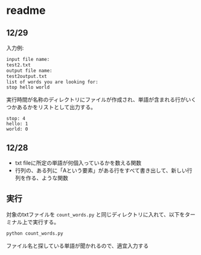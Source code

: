 # readme

## 12/29
入力例:
```bash
input file name:
test2.txt
output file name:
test2output.txt
list of words you are looking for:
stop hello world
```

実行時間が名称のディレクトリにファイルが作成され、単語が含まれる行がいくつかあるかをリストとして出力する。
```
stop: 4
hello: 1
world: 0
```

## 12/28
* txt fileに所定の単語が何個入っているかを数える関数
* 行列の、ある列に「Aという要素」がある行をすべて書き出して、新しい行列を作る、ような関数

## 実行
対象のtxtファイルを `count_words.py` と同じディレクトリに入れて、以下をターミナル上で実行する。
```bash
python count_words.py
```

ファイル名と探している単語が聞かれるので、適宜入力する
